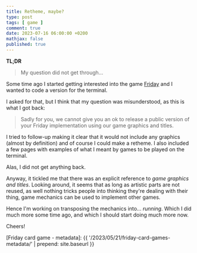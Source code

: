 ```yaml
---
title: Retheme, maybe?
type: post
tags: [ game ]
comment: true
date: 2023-07-16 06:00:00 +0200
mathjax: false
published: true
---
```


**TL;DR**

> My question did not get through...

Some time ago I started getting interested into the game [Friday][] and I
wanted to code a version for the terminal.

I asked for that, but I think that my question was misunderstood, as this is
what I got back:

> Sadly for you, we cannot give you an ok to release a public version of
> your Friday implementation using our game graphics and titles.

I tried to follow-up making it clear that it would not include any graphics
(almost by definition) and of course I could make a retheme. I also included
a few pages with examples of what I meant by games to be played on the
terminal.

Alas, I did not get anything back.

Anyway, it tickled me that there was an explicit reference to *game graphics
and titles*. Looking around, it seems that as long as artistic parts are not
reused, as well nothing tricks people into thinking they're dealing with
their thing, game mechanics can be used to implement other games.

Hence I'm working on transposing the mechanics into... *running*. Which I
did much more some time ago, and which I should start doing much more now.

Cheers!

[Friday]: https://boardgamegeek.com/boardgame/43570/friday
[Friday card game - metadata]: {{ '/2023/05/21/friday-card-games-metadata/' | prepend: site.baseurl }}

